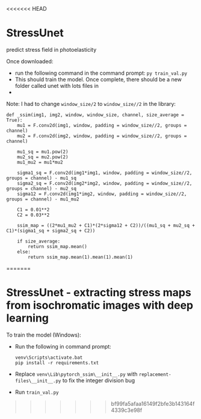 <<<<<<< HEAD
# StressUnet
predict stress field in photoelasticity

Once downloaded:
- run the following command in the command prompt:
```py train_val.py```
- This should train the model. Once complete, there should be a new folder called unet with lots files in
- 

Note: I had to change `window_size/2` to `window_size//2` in the library:

```
def _ssim(img1, img2, window, window_size, channel, size_average = True):
    mu1 = F.conv2d(img1, window, padding = window_size//2, groups = channel)
    mu2 = F.conv2d(img2, window, padding = window_size//2, groups = channel)

    mu1_sq = mu1.pow(2)
    mu2_sq = mu2.pow(2)
    mu1_mu2 = mu1*mu2

    sigma1_sq = F.conv2d(img1*img1, window, padding = window_size//2, groups = channel) - mu1_sq
    sigma2_sq = F.conv2d(img2*img2, window, padding = window_size//2, groups = channel) - mu2_sq
    sigma12 = F.conv2d(img1*img2, window, padding = window_size//2, groups = channel) - mu1_mu2

    C1 = 0.01**2
    C2 = 0.03**2

    ssim_map = ((2*mu1_mu2 + C1)*(2*sigma12 + C2))/((mu1_sq + mu2_sq + C1)*(sigma1_sq + sigma2_sq + C2))

    if size_average:
        return ssim_map.mean()
    else:
        return ssim_map.mean(1).mean(1).mean(1)
```
=======
# StressUnet - extracting stress maps from isochromatic images with deep learning
 

To train the model (Windows):

- Run the following in command prompt:
    ```
    venv\Scripts\activate.bat
    pip install -r requirements.txt
    ```

 - Replace `venv\Lib\pytorch_ssim\__init__.py` with `replacement-files\__init__.py` to fix the integer division bug

 - Run `train_val.py` 


>>>>>>> bf99fa5afaa16149f2bfe3b143164f4339c3e98f
